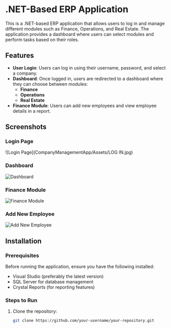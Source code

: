 # .NET-Based ERP Application

This is a .NET-based ERP application that allows users to log in and manage different modules such as Finance, Operations, and Real Estate. The application provides a dashboard where users can select modules and perform tasks based on their roles.

## Features

- **User Login**: Users can log in using their username, password, and select a company.
- **Dashboard**: Once logged in, users are redirected to a dashboard where they can choose between modules:
  - **Finance**
  - **Operations**
  - **Real Estate**
- **Finance Module**: Users can add new employees and view employee details in a report.

## Screenshots

### Login Page
![Login Page](CompanyManagementApp/Assets/LOG IN.jpg)

### Dashboard
![Dashboard](CompnyManagmentAppAssets/Dashboard.jpg)

### Finance Module
![Finance Module](CompnyManagmentAppAssets/Finance.jpg)

### Add New Employee
![Add New Employee](path/to/your/add-new-employee-image.png)

## Installation

### Prerequisites

Before running the application, ensure you have the following installed:

- Visual Studio (preferably the latest version)
- SQL Server for database management
- Crystal Reports (for reporting features)

### Steps to Run

1. Clone the repository:

   ```bash
   git clone https://github.com/your-username/your-repository.git
